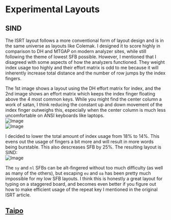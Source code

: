 # Experimental Layouts
## SIND
The ISRT layout follows a more conventional form of layout design and is in the same universe as layouts like Colemak. I designed it to score highly in comparison to DH and MTGAP on modern analyzer sites, while still following the theme of lowest SFB possible. However, I mentioned that I disagreed with some aspects of how the analyzers functioned. They weight index usage too highly and their effort matrix is odd to me because it will inherently increase total distance and the number of row jumps by the index fingers.  

The 1st image shows a layout using the DH effort matrix for index, and the 2nd image shows an effort matrix which keeps the index finger floating above the 4 most common keys. While you might find the center column a work of satan, I think reducing the constant up and down movement of the index finger outweighs this, especially when the center column is much less uncomfortable on ANSI keyboards like laptops.   
![Image](https://i.imgur.com/6TZIzrE.png)  
![Image](https://i.imgur.com/njcY5dd.png)  

I decided to lower the total amount of index usage from 18% to 14%. This evens out the usage of fingers a bit more and will result in more words being burstable. This also descreases SFB by 25%. The resulting layout is SIND:  
![Image](https://i.imgur.com/Palf2f8.png)  

The `sy` and `nl` SFBs can be alt-fingered without too much difficulty (as well as many of the others), but escaping `eu` and `oa` has been pretty much impossible for my low SFB layouts. I think this is honestly a great layout for typing on a staggered board, and becomes even better if you figure out how to make efficient usage of the repeat key I mentioned in the original ISRT article.  

## [Taipo](#taipo)
